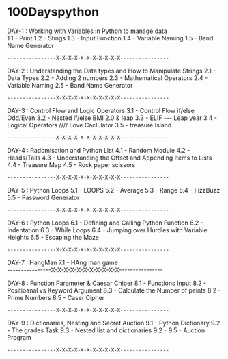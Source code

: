 # 100Dayspython

DAY-1 : Working with Variables in Python to manage data  
 1.1 - Print
1.2 - Stings
1.3 - Input Function
1.4 - Variable Naming
1.5 - Band Name Generator

    ----------------X-X-X-X-X-X-X-X-X-X-X----------------

DAY-2 : Understanding the Data types and How to Manipulate Strings
2.1 - Data Types
2.2 - Adding 2 numbers
2.3 - Mathematical Operators
2.4 - Variable Naming
2.5 - Band Name Generator

    ----------------X-X-X-X-X-X-X-X-X-X-X----------------

DAY-3 : Control Flow and Logic Operators
3.1 - Control Flow if/else Odd/Even
3.2 - Nested If/else BMI 2.0 & leap
3.3 - ELIF --- Leap year
3.4 - Logical Operators //// Love Caclulator
3.5 - treasure Island

    ----------------X-X-X-X-X-X-X-X-X-X-X----------------

DAY-4 : Radomisation and Python List
4.1 - Random Module
4.2 - Heads/Tails
4.3 - Understanding the Offset and Appending Items to Lists
4.4 - Treasure Map
4.5 - Rock paper scissors

    ----------------X-X-X-X-X-X-X-X-X-X-X----------------

DAY-5 : Python Loops
5.1 - LOOPS
5.2 - Average
5.3 - Range
5.4 - FizzBuzz
5.5 - Password Generator

    ----------------X-X-X-X-X-X-X-X-X-X-X----------------

DAY-6 : Python Loops
6.1 - Defining and Calling Python Function
6.2 - Indentation
6.3 - While Loops
6.4 - Jumping over Hurdles with Variable Heights
6.5 - Escaping the Maze

    ----------------X-X-X-X-X-X-X-X-X-X-X----------------

DAY-7 : HangMan
7.1 - HAng man game  
 ----------------X-X-X-X-X-X-X-X-X-X-X----------------


DAY-8 : Function Parameter & Caesar Chiper 
8.1 - Functions Input
8.2 - Positioanal vs Keyword Argument
8.3 - Calculate the Number of paints
8.2 - Prime Numbers
8.5 - Caser Cipher

    ----------------X-X-X-X-X-X-X-X-X-X-X----------------


DAY-9 : Dictionaries, Nesting and Secret Auction
9.1 - Python Dictionary
9.2 - The grades Task
9.3 - Nested list and dictionaries
9.2 -
9.5 - Auction Program

    ----------------X-X-X-X-X-X-X-X-X-X-X----------------
